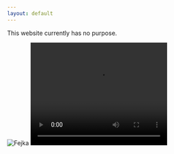 ```yaml
---
layout: default
---
```


This website currently has no purpose.

<img src="https://cdn.joecollyer.com/image/fejka.png" alt="Fejka">

<video width="320" height="240" controls>
  <source src="https://cdn.joecollyer.com/video/gatto.mp4" type="video/mp4">
  <source src="https://cdn.joecollyer.com/video/gatto.mp4" type="video/ogg">
Your browser does not support the video tag.
</video>
